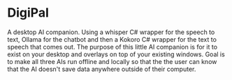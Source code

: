 # DigiPal

A desktop AI companion. Using a whisper C# wrapper for the speech to text, Ollama for the chatbot and then a Kokoro C# wrapper for the text to speech that comes out.
The purpose of this little AI companion is for it to exist on your desktop and overlays on top of your existing windows. 
Goal is to make all three AIs run offline and locally so that the the user can know that the AI doesn't save data anywhere outside of their computer.
